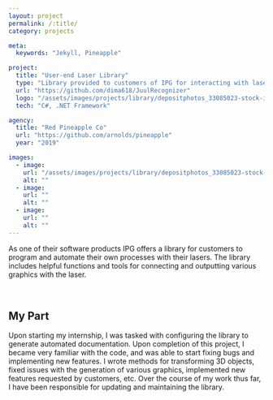 ```yaml
---
layout: project
permalink: /:title/
category: projects

meta:
  keywords: "Jekyll, Pineapple"

project:
  title: "User-end Laser Library"
  type: "Library provided to customers of IPG for interacting with laser."
  url: "https://github.com/dima618/JuulRecognizer"
  logo: "/assets/images/projects/library/depositphotos_33085023-stock-illustration-vector-code-editor-icon.jpg"
  tech: "C#, .NET Framework"

agency:
  title: "Red Pineapple Co"
  url: "https://github.com/arnolds/pineapple"
  year: "2019"

images:
  - image:
    url: "/assets/images/projects/library/depositphotos_33085023-stock-illustration-vector-code-editor-icon.jpg"
    alt: ""
  - image:
    url: ""
    alt: ""
  - image:
    url: ""
    alt: ""
---
```

<p style="padding: 0 0 2rem;">As one of their software products IPG offers a library for customers to program and automate their own processes with their lasers. The library includes helpful functions and tools for connecting and outputting various graphics with the laser.</p>
<h2>My Part</h2>
<p style="padding: 0 0 2rem;">Upon starting my internship, I was tasked with configuring the library to generate automated documentation. Upon completion of this project, I became very familiar with the code, and was able to start fixing bugs and implementing new features. I wrote methods for transforming 3D objects, fixed issues with the generation of various graphics, implemented new features requested by customers, etc. Over the course of my work thus far, I have been responsible for updating and maintaining the library.</p>
